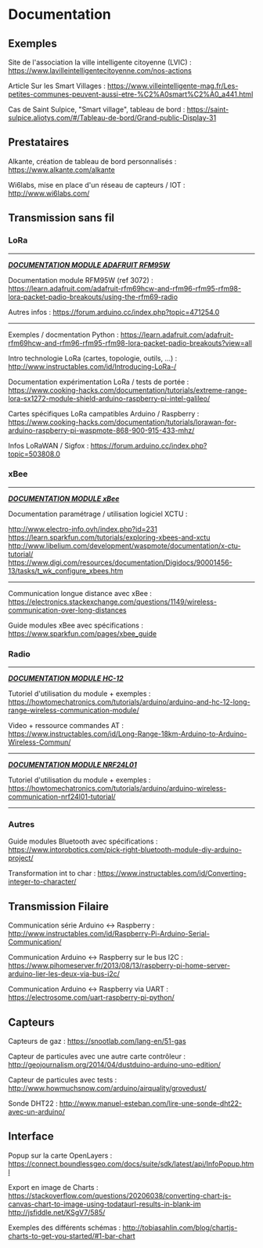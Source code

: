 # Documentation


## Exemples

Site de l'association la ville intelligente citoyenne (LVIC) :
https://www.lavilleintelligentecitoyenne.com/nos-actions

Article Sur les Smart Villages :
https://www.villeintelligente-mag.fr/Les-petites-communes-peuvent-aussi-etre-%C2%A0smart%C2%A0_a441.html

Cas de Saint Sulpice, "Smart village", tableau de bord :
https://saint-sulpice.aliotys.com/#/Tableau-de-bord/Grand-public-Display-31


## Prestataires

Alkante, création de tableau de bord personnalisés :
https://www.alkante.com/alkante

Wi6labs, mise en place d'un réseau de capteurs / IOT :
http://www.wi6labs.com/


## Transmission sans fil

### LoRa

---

***[DOCUMENTATION MODULE ADAFRUIT RFM95W](./RFM95W.md)***

Documentation module RFM95W (ref 3072) :
https://learn.adafruit.com/adafruit-rfm69hcw-and-rfm96-rfm95-rfm98-lora-packet-padio-breakouts/using-the-rfm69-radio

Autres infos :
https://forum.arduino.cc/index.php?topic=471254.0

---

Exemples / docmentation Python :
https://learn.adafruit.com/adafruit-rfm69hcw-and-rfm96-rfm95-rfm98-lora-packet-padio-breakouts?view=all

Intro technologie LoRa (cartes, topologie, outils, ...) :
http://www.instructables.com/id/Introducing-LoRa-/

Documentation expérimentation LoRa / tests de portée :
https://www.cooking-hacks.com/documentation/tutorials/extreme-range-lora-sx1272-module-shield-arduino-raspberry-pi-intel-galileo/

Cartes spécifiques LoRa campatibles Arduino / Raspberry :
https://www.cooking-hacks.com/documentation/tutorials/lorawan-for-arduino-raspberry-pi-waspmote-868-900-915-433-mhz/

Infos LoRaWAN / Sigfox :
https://forum.arduino.cc/index.php?topic=503808.0

### xBee

---

***[DOCUMENTATION MODULE xBee](./xBee.md)***

Documentation paramétrage / utilisation logiciel XCTU :

http://www.electro-info.ovh/index.php?id=231
https://learn.sparkfun.com/tutorials/exploring-xbees-and-xctu
http://www.libelium.com/development/waspmote/documentation/x-ctu-tutorial/
https://www.digi.com/resources/documentation/Digidocs/90001456-13/tasks/t_wk_configure_xbees.htm

---

Communication longue distance avec xBee :
https://electronics.stackexchange.com/questions/1149/wireless-communication-over-long-distances

Guide modules xBee avec spécifications :
https://www.sparkfun.com/pages/xbee_guide

### Radio

---

***[DOCUMENTATION MODULE HC-12](./hc-12.md)***

Tutoriel d'utilisation du module + exemples :
https://howtomechatronics.com/tutorials/arduino/arduino-and-hc-12-long-range-wireless-communication-module/

Video + ressource commandes AT :
https://www.instructables.com/id/Long-Range-18km-Arduino-to-Arduino-Wireless-Commun/

---

***[DOCUMENTATION MODULE NRF24L01](./NRF24L01.md)***

Tutoriel d'utilisation du module + exemples :
https://howtomechatronics.com/tutorials/arduino/arduino-wireless-communication-nrf24l01-tutorial/

---

### Autres

Guide modules Bluetooth avec spécifications :
https://www.intorobotics.com/pick-right-bluetooth-module-diy-arduino-project/

Transformation int to char :
https://www.instructables.com/id/Converting-integer-to-character/

## Transmission Filaire

Communication série Arduino <-> Raspberry :
http://www.instructables.com/id/Raspberry-Pi-Arduino-Serial-Communication/

Communication Arduino <-> Raspberry sur le bus I2C :
https://www.pihomeserver.fr/2013/08/13/raspberry-pi-home-server-arduino-lier-les-deux-via-bus-i2c/

Communication Arduino <-> Raspberry via UART :
https://electrosome.com/uart-raspberry-pi-python/

## Capteurs

Capteurs de gaz :
https://snootlab.com/lang-en/51-gas

Capteur de particules avec une autre carte contrôleur :
http://geojournalism.org/2014/04/dustduino-arduino-uno-edition/

Capteur de particules avec tests :
http://www.howmuchsnow.com/arduino/airquality/grovedust/

Sonde DHT22 :
http://www.manuel-esteban.com/lire-une-sonde-dht22-avec-un-arduino/


## Interface

Popup sur la carte OpenLayers :
https://connect.boundlessgeo.com/docs/suite/sdk/latest/api/InfoPopup.html

Export en image de Charts :
https://stackoverflow.com/questions/20206038/converting-chart-js-canvas-chart-to-image-using-todataurl-results-in-blank-im
http://jsfiddle.net/KSgV7/585/

Exemples des différents schémas :
http://tobiasahlin.com/blog/chartjs-charts-to-get-you-started/#1-bar-chart
